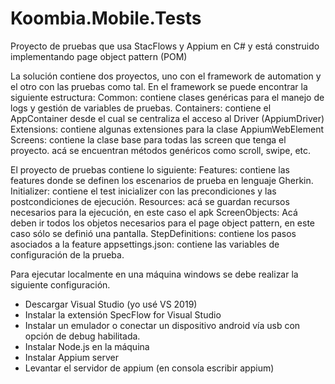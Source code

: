 # Koombia.Mobile.Tests

Proyecto de pruebas que usa StacFlows y Appium en C# y está construido implementando page object pattern (POM)

La solución contiene dos proyectos, uno con el framework de automation y el otro con las pruebas como tal.
En el framework se puede encontrar la siguiente estructura:
Common: contiene clases genéricas para el manejo de logs y gestión de variables de pruebas.
Containers: contiene el AppContainer desde el cual se centraliza el acceso al Driver (AppiumDriver)
Extensions: contiene algunas extensiones para la clase AppiumWebElement
Screens: contiene la clase base para todas las screen que tenga el proyecto. acá se encuentran métodos genéricos como scroll, swipe, etc.

El proyecto de pruebas contiene lo siguiente:
Features: contiene las features donde se definen los escenarios de prueba en lenguaje Gherkin.
Initializer: contiene el test inicializer con las precondiciones y las postcondiciones de ejecución.
Resources: acá se guardan recursos necesarios para la ejecución, en este caso el apk
ScreenObjects: Acá deben ir todos los objetos necesarios para el page object pattern, en este caso sólo se definió una pantalla.
StepDefinitions: contiene los pasos asociados a la feature
appsettings.json: contiene las variables de configuración de la prueba.

Para ejecutar localmente en una máquina windows se debe realizar la siguiente configuración.
- Descargar Visual Studio (yo usé VS 2019)
- Instalar la extensión SpecFlow for Visual Studio
- Instalar un emulador o conectar un dispositivo android vía usb con opción de debug habilitada.
- Instalar Node.js en la máquina
- Instalar Appium server
- Levantar el servidor de appium (en consola escribir appium)

